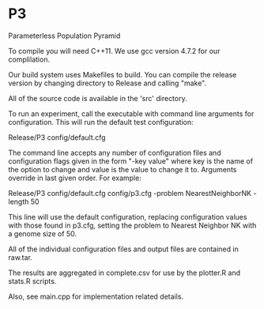 P3
==

Parameterless Population Pyramid

To compile you will need C++11.  We use gcc version 4.7.2 for our complilation.

Our build system uses Makefiles to build.  You can compile the release version
by changing directory to Release and calling "make".

All of the source code is available in the 'src' directory.

To run an experiment, call the executable with command line arguments for configuration.
This will run the default test configuration:

Release/P3 config/default.cfg

The command line accepts any number of configuration files and configuration flags given
in the form "-key value" where key is the name of the option to change and value is the
value to change it to.  Arguments override in last given order.  For example:

Release/P3 config/default.cfg config/p3.cfg -problem NearestNeighborNK -length 50

This line will use the default configuration, replacing configuration values with those
found in p3.cfg, setting the problem to Nearest Neighbor NK with a genome size of 50.

All of the individual configuration files and output files are contained in raw.tar.

The results are aggregated in complete.csv for use by the plotter.R and stats.R scripts.

Also, see main.cpp for implementation related details.

